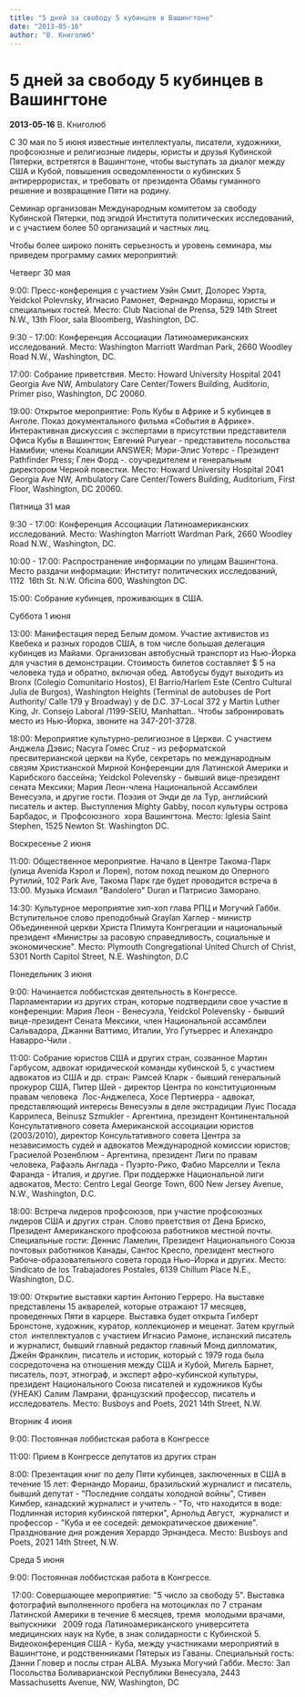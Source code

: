 ```yaml
---
title: "5 дней за свободу 5 кубинцев в Вашингтоне"
date: "2013-05-16"
author: "В. Книголюб"
---
```


# 5 дней за свободу 5 кубинцев в Вашингтоне

**2013-05-16** В. Книголюб

С 30 мая по 5 июня известные интеллектуалы, писатели, художники, профсоюзные и религиозные лидеры, юристы и друзья Кубинской Пятерки, встретятся в Вашингтоне, чтобы выступать за диалог между США и Кубой, повышения осведомленности о кубинских 5 антиреррористах, и требовать от президента Обамы гуманного решение и возвращение Пяти на родину.

Семинар организован Международным комитетом за свободу Кубинской Пятерки, под эгидой Института политических исследований, и с участием более 50 организаций и частных лиц.

Чтобы более широко понять серьезность и уровень семинара, мы приведем программу самих мероприятий:

Четверг 30 мая

 

 9:00: Пресс-конференция с участием Уэйн Смит, Долорес Уэрта, Yeidckol Polevnsky, Игнасио Рамонет, Фернандо Мораиш, юристы и специальных гостей. Место: Club Nacional de Prensa, 529 14th Street N.W., 13th Floor, sala Bloomberg, Washington, DC.

9:30 - 17:00: Конференция Ассоциации Латиноамериканских исследований. Место: Washington Marriott Wardman Park, 2660 Woodley Road N.W., Washington, DC.

17:00: Собрание приветствия. Место: Howard University Hospital 2041 Georgia Ave NW, Ambulatory Care Center/Towers Building, Auditorio, Primer piso, Washington, DC 20060.

19:00: Открытое мероприятие: Роль Кубы в Африке и 5 кубинцев в Анголе. Показ документального фильма «События в Африке». Интерактивная дискуссия с экспертами в присутствии представителя Офиса Кубы в Вашингтон; Евгений Puryear - представитель посольства Намибии; члены Коалиции ANSWER; Мэри-Элис Уотерс - Президент Pathfinder Press; Глен Форд -. соучредителем и генеральным директором Черной повестки. Место: Howard University Hospital 2041 Georgia Ave NW, Ambulatory Care Center/Towers Building, Auditorium, First Floor, Washington, DC 20060.

Пятница 31 мая

 

 9:30 - 17:00: Конференция Ассоциации Латиноамериканских исследований. Место: Washington Marriott Wardman Park, 2660 Woodley Road N.W., Washington, DC.

10:00 - 17:00: Распространение информации по улицам Вашингтона. Место раздачи информации: Институт политических исследований, 1112  16th St. N.W. Oficina 600, Washington DC.

15:00: Собрание кубинцев, проживающих в США.

 

 Суббота 1 июня

13:00: Манифестация перед Белым домом. Участие активистов из Квебека и разных городов США, в том числе большая делегация кубинцев из Майами. Организован автобусный транспорт из Нью-Йорка для участия в демонстрации. Стоимость билетов составляет $ 5 на человека туда и обратно, включая обед. Автобусы будут выходить из Bronx (Colegio Comunitario Hostos), El Barrio/Harlem Este (Centro Cultural Julia de Burgos), Washington Heights (Terminal de autobuses de Port Authority/ Calle 179 y Broadway) y de D.C. 37-Local 372 y Martin Luther King, Jr. Consejo Laboral /1199-SEIU, Manhattan.. Чтобы забронировать место из Нью-Йорка, звоните на 347-201-3728.

18:00: Мероприятие культурно-религиозное в Церкви. С участием Анджела Дэвис; Nacyra Гомес Cruz - из реформатской пресвитерианской церкви на Кубе, секретарь по международным связям Христианской Мирной Конференции для Латинской Америки и Карибского бассейна; Yeidckol Polevensky - бывший вице-президент сената Мексики; Мария Леон-члена Национальной Ассамблеи Венесуэла, и другие гости. Поэзия от Энди де ла Тур, английский писатель и актер. Выступления Mighty Gabby, посол культуры острова Барбадос, и  Профсоюзного  хора Вашингтона. Место: Iglesia Saint Stephen, 1525 Newton St. Washington DC.

Воскресенье 2 июня

 

 11:00: Общественное мероприятие. Начало в Центре Такома-Парк (улица Avenida Кэрол и Лорен), потом поход пешком до Оперного Рутилий, 102 Park Ave, Такома Парк где будет проводится встреча в 13:00. Музыка Исмаил "Bandolero" Duran и Патрисио Заморано.

 

 14:30: Культурное мероприятие хип-хоп глава РПЦ и Могучий Габби. Вступительное слово преподобный Graylan Хаглер - министр Объединенной церкви Христа Плимута Конгрегации и национальный президент «Министры за расовую справедливость, социальные и экономические". Место: Plymouth Congregational United Church of Christ, 5301 North Capitol Street, N.E. Washington, D.C

Понедельник 3 июня

 

 9:00: Начинается лоббистская деятельность в Конгрессе. Парламентарии из других стран, которые подтвердили свое участие в конференции: Мария Леон - Венесуэла, Yeidckol Polevensky - бывший вице-президент Сената Мексики, член Национальной ассамблеи Сальвадора, Джанни Ваттимо, Италии, Уго Гутьеррес и Алехандро Наварро-Чили .

 

 11:00: Собрание юристов США и других стран, созванное Мартин Гарбусом, адвокат юридической команды кубинской 5, с участием адвокатов из США и др. стран: Рамсей Кларк - бывший генеральный прокурор США, Питер Шей - директор Центра по конституционным правам человека  Лос-Анджелеса, Хосе Пертиерра - адвокат, представляющий интересы Венесуэлы в деле экстрадиции Луис Посада Каррилеса, Beinusz Szmukler - Аргентина, президент Континентальной Консультативного совета Американской ассоциации юристов (2003/2010), директор Консультативного совета Центра за независимость судей и адвокатов Международной комиссии юристов; Грасиелой Розенблюм - Аргентина, президент Лиги по правам человека, Рафаэль Англада - Пуэрто-Рико, Фабио Марселли и Текла Фаранда - Италия, и другие. При поддержке Национальной лиги адвокатов, Место: Centro Legal George Town, 600 New Jersey Avenue, N.W., Washington, D.C.  

 

 18:00: Встреча лидеров профсоюзов, при участие профсоюзных лидеров США и других стран. Слово прветствия от Дена Бриско, Президент Американского профсоюза работников местной почты. Специальные гости: Деннис Ламелин, Президент Национального Союза почтовых работников Канады, Сантос Креспо, президент местного Рабоче-образовательного совета города Нью-Йорка и других. Место: Sindicato de los Trabajadores Postales, 6139 Chillum Place N.E., Washington, D.C.

19:00: Открытие выставки картин Антонио Герреро. На выставке представлены 15 акварелей, которые отражают 17 месяцев, проведенных Пяти в карцере. Выставка будет открыта Гилберт Бронстоне, художник, куратор, коллекционер и меценат. Затем круглый стол  интеллектуалов с участием Игнасио Рамоне, испанский писатель и журналист, бывший главный редактор главный Монд дипломатик, Джейн Франклин, писатель и историк, который с 1979 года была сосредоточена на отношения между США и Кубой, Мигель Барнет, писатель, поэт, этнограф, и эксперт афро-кубинской культуры, президент Национального Союза писателей и художников Кубы (УНЕАК) Салим Ламрани, французский профессор, писатель и исследователь. Место: Busboys and Poets, 2021 14th Street, N.W.

Вторник 4 июня

 

 9:00: Постоянная лоббистская работа в Конгрессе

 

 11:00: Прием в Конгрессе депутатов из других стран 

 

 8:00: Презентация книг по делу Пяти кубинцев, заключенных в США в течение 15 лет: Фернандо Мораиш, бразильский журналист и писатель, бывший депутат - "Последние солдаты холодной войны", Стивен Кимбер, канадский журналист и учитель - "То, что находится в воде: Подлинная история кубинской пятерки", Арнольд Август,  журналист и профессор - "Куба и ее соседей: демократическое движение". Празднование дня рождения Херардо Эрнандеса. Место: Busboys and Poets, 2021 14th Street, N.W.

Среда 5 июня

 

 9:00: Постоянная лоббистская работа в Конгрессе.

 

 17:00: Совершающее мероприятие: "5 число за свободу 5". Выставка фотографий выполненного пробега на мотоциклах по 7 странам Латинской Америки в течение 6 месяцев, тремя  молодыми врачами, выпускники   2009 года Латиноамериканского университета медицинских наук на Кубе, в знак солидарности с Кубинской 5. Видеоконференция США - Куба, между участниками мероприятий в Вашингтоне, и родственниками Пятерых из Гаваны. Специальный гость: Дэнни Гловер и послы стран ALBA. Музыка Могучий Габби. Место: Зал Посольства Боливарианской Республики Венесуэла, 2443 Massachusetts Avenue, NW, Washington, DC